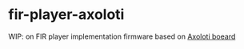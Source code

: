 # fir-player-axoloti

WIP: on FIR player implementation firmware based on [Axoloti boeard](http://www.axoloti.com/)
